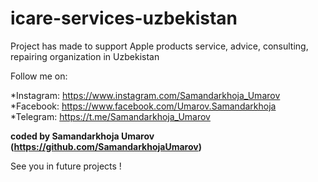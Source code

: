 # icare-services-uzbekistan
Project has made to support Apple products service, advice, consulting, repairing organization in Uzbekistan

Follow me on:

*Instagram: https://www.instagram.com/Samandarkhoja_Umarov <br/>
*Facebook: https://www.facebook.com/Umarov.Samandarkhoja <br/>
*Telegram: https://t.me/Samandarkhoja_Umarov <br/>

<b> coded by Samandarkhoja Umarov (https://github.com/SamandarkhojaUmarov) </b>

See you in future projects !
